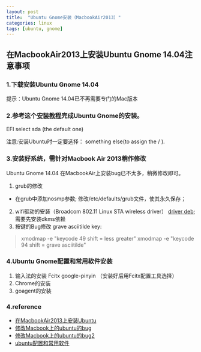 ```yaml
---
layout: post
title:  "Ubuntu Gnome安装（MacbookAir2013）"
categories: linux
tags: [ubuntu, gnome]
---
```

## 在MacbookAir2013上安装Ubuntu Gnome 14.04注意事项

### 1.下载安装Ubuntu Gnome 14.04
提示：Ubuntu Gnome 14.04已不再需要专门的Mac版本

### 2.参考这个[安装教程](http://www.thatsthewayyoudoit.me/2013/04/how-to-install-ubuntu-1304-on-macbook.html)完成Ubuntu Gnome的安装。
EFI select sda (the default one)

注意:安装Ubuntu时一定要选择： something else(to assign the / ).

### 3.安装好系统，需针对Macbook Air 2013稍作修改
Ubuntu Gnome 14.04 在MacbookAir上安装bug已不太多，稍微修改即可。

1. grub的修改
  - 在grub中添加nosmp参数; 修改/etc/defaults/grub文件，使其永久保存；
2. wifi驱动的安装（Broadcom 802.11 Linux STA wireless driver）
[driver deb](http://launchpadlibrarian.net/157283339/bcmwl-kernel-source_6.30.223.141%2Bbdcom-0ubuntu2_amd64.deb);需要先安装dkms依赖
3. 按键的Bug修改
grave asciitilde key:
> xmodmap -e "keycode 49 shift = less greater"
> xmodmap -e "keycode 94 shift = grave asciitilde"

### 4.Ubuntu Gnome配置和常用软件安装
1. 输入法的安装 Fcitx google-pinyin （安装好后用Fcitx配置工具选择）
2. Chrome的安装
3. goagent的安装

### 4.reference
- [在MacbookAir2013上安装Ubuntu](http://www.thatsthewayyoudoit.me/2013/04/how-to-install-ubuntu-1304-on-macbook.html)
- [修改Macbook上的ubuntu的bug](http://blogs.aerys.in/jeanmarc-leroux/2013/08/28/ubuntu-13-04-on-the-new-macbook-air-2013/)
- [修改Macbook上的ubuntu的bug2](http://www.miek.nl/blog/archives/2013/08/31/macbook_air_61_2013_model_with_ubuntu/index.html)
- [ubuntu配置和常用软件](http://my.oschina.net/daizhe11/blog/170150)
